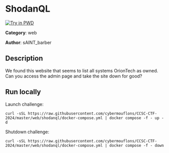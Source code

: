# ShodanQL

[![Try in PWD](https://raw.githubusercontent.com/play-with-docker/stacks/master/assets/images/button.png)](https://labs.play-with-docker.com/?stack=https://raw.githubusercontent.com/cybermouflons/CCSC-CTF-2024/master/web/shodanql/docker-compose.yml)


**Category**: web

**Author**: sAINT_barber

## Description

We found this website that seems to list all systems OrionTech as owned.
Can you access the admin page and take the site down for good?



## Run locally

Launch challenge:
```
curl -sSL https://raw.githubusercontent.com/cybermouflons/CCSC-CTF-2024/master/web/shodanql/docker-compose.yml | docker compose -f - up -d
```

Shutdown challenge:
```
curl -sSL https://raw.githubusercontent.com/cybermouflons/CCSC-CTF-2024/master/web/shodanql/docker-compose.yml | docker compose -f - down
```
